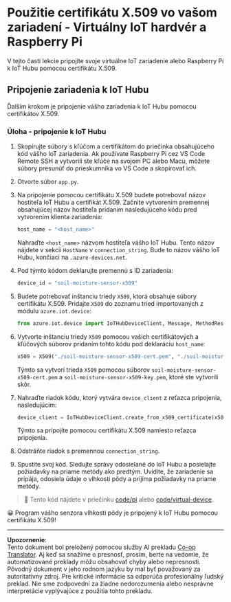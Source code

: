 <!--
CO_OP_TRANSLATOR_METADATA:
{
  "original_hash": "9aea84bcc7520222b0e1c50469d62d6a",
  "translation_date": "2025-08-28T11:17:41+00:00",
  "source_file": "2-farm/lessons/6-keep-your-plant-secure/single-board-computer-x509.md",
  "language_code": "sk"
}
-->
# Použitie certifikátu X.509 vo vašom zariadení - Virtuálny IoT hardvér a Raspberry Pi

V tejto časti lekcie pripojíte svoje virtuálne IoT zariadenie alebo Raspberry Pi k IoT Hubu pomocou certifikátu X.509.

## Pripojenie zariadenia k IoT Hubu

Ďalším krokom je pripojenie vášho zariadenia k IoT Hubu pomocou certifikátov X.509.

### Úloha - pripojenie k IoT Hubu

1. Skopírujte súbory s kľúčom a certifikátom do priečinka obsahujúceho kód vášho IoT zariadenia. Ak používate Raspberry Pi cez VS Code Remote SSH a vytvorili ste kľúče na svojom PC alebo Macu, môžete súbory presunúť do prieskumníka vo VS Code a skopírovať ich.

1. Otvorte súbor `app.py`.

1. Na pripojenie pomocou certifikátu X.509 budete potrebovať názov hostiteľa IoT Hubu a certifikát X.509. Začnite vytvorením premennej obsahujúcej názov hostiteľa pridaním nasledujúceho kódu pred vytvorením klienta zariadenia:

    ```python
    host_name = "<host_name>"
    ```

    Nahraďte `<host_name>` názvom hostiteľa vášho IoT Hubu. Tento názov nájdete v sekcii `HostName` v `connection_string`. Bude to názov vášho IoT Hubu, končiaci na `.azure-devices.net`.

1. Pod týmto kódom deklarujte premennú s ID zariadenia:

    ```python
    device_id = "soil-moisture-sensor-x509"
    ```

1. Budete potrebovať inštanciu triedy `X509`, ktorá obsahuje súbory certifikátu X.509. Pridajte `X509` do zoznamu tried importovaných z modulu `azure.iot.device`:

    ```python
    from azure.iot.device import IoTHubDeviceClient, Message, MethodResponse, X509
    ```

1. Vytvorte inštanciu triedy `X509` pomocou vašich certifikátových a kľúčových súborov pridaním tohto kódu pod deklaráciu `host_name`:

    ```python
    x509 = X509("./soil-moisture-sensor-x509-cert.pem", "./soil-moisture-sensor-x509-key.pem")
    ```

    Týmto sa vytvorí trieda `X509` pomocou súborov `soil-moisture-sensor-x509-cert.pem` a `soil-moisture-sensor-x509-key.pem`, ktoré ste vytvorili skôr.

1. Nahraďte riadok kódu, ktorý vytvára `device_client` z reťazca pripojenia, nasledujúcim:

    ```python
    device_client = IoTHubDeviceClient.create_from_x509_certificate(x509, host_name, device_id)
    ```

    Týmto sa pripojíte pomocou certifikátu X.509 namiesto reťazca pripojenia.

1. Odstráňte riadok s premennou `connection_string`.

1. Spustite svoj kód. Sledujte správy odosielané do IoT Hubu a posielajte požiadavky na priame metódy ako predtým. Uvidíte, že zariadenie sa pripája, odosiela údaje o vlhkosti pôdy a prijíma požiadavky na priame metódy.

> 💁 Tento kód nájdete v priečinku [code/pi](../../../../../2-farm/lessons/6-keep-your-plant-secure/code/pi) alebo [code/virtual-device](../../../../../2-farm/lessons/6-keep-your-plant-secure/code/virtual-device).

😀 Program vášho senzora vlhkosti pôdy je pripojený k IoT Hubu pomocou certifikátu X.509!

---

**Upozornenie**:  
Tento dokument bol preložený pomocou služby AI prekladu [Co-op Translator](https://github.com/Azure/co-op-translator). Aj keď sa snažíme o presnosť, prosím, berte na vedomie, že automatizované preklady môžu obsahovať chyby alebo nepresnosti. Pôvodný dokument v jeho rodnom jazyku by mal byť považovaný za autoritatívny zdroj. Pre kritické informácie sa odporúča profesionálny ľudský preklad. Nie sme zodpovední za žiadne nedorozumenia alebo nesprávne interpretácie vyplývajúce z použitia tohto prekladu.